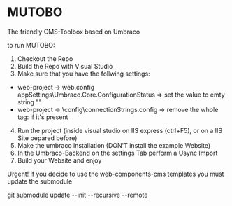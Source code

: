 # MUTOBO
The friendly CMS-Toolbox based on Umbraco

to run MUTOBO:

1. Checkout the Repo
2. Build the Repo with Visual Studio
3. Make sure that you have the follwing settings:

- web-project -> web.config appSettings\Umbraco.Core.ConfigurationStatus => set the value to emty string "" 
- web-project -> \config\connectionStrings.config => remove the whole tag:
  <add name="umbracoDbDSN" connectionString="Data Source=|DataDirectory|\Umbraco.sdf;Flush Interval=1;" providerName="System.Data.SqlServerCe.4.0" /> if it's present
  

4. Run the project (inside visual studio on IIS express (ctrl+F5), or on a IIS Site pepared before)
5. Make the umbraco installation (DON'T install the example Website)
6. In the Umbraco-Backend on the settings Tab perform a Usync Import
7. Build your Website and enjoy


Urgent! if you decide to use the web-components-cms templates you must update the submodule

 git submodule update --init --recursive --remote
 
 


